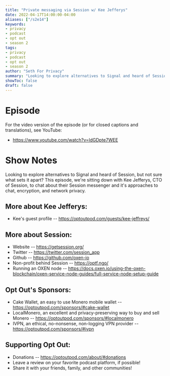 ```yaml
---
title: "Private messaging via Session w/ Kee Jefferys"
date: 2022-04-17T14:00:00-04:00
aliases: ["/s2e14"]
keywords:
- privacy
- podcast
- opt out
- season 2
tags:
- privacy
- podcast
- opt out
- season 2
author: "Seth For Privacy"
summary: "Looking to explore alternatives to Signal and heard of Session, but not sure what sets it apart? This episode, we're sitting down with Kee Jefferys, CTO of Session, to chat about their Session messenger and it's approaches to chat, encryption, and network privacy."
showToc: false
draft: false
---
```


# Episode

<div id="buzzsprout-player-10434059"></div><script src="https://www.buzzsprout.com/1790481/10434059-private-messaging-via-session-w-kee-jeffreys.js?container_id=buzzsprout-player-10434059&player=small" type="text/javascript" charset="utf-8"></script>

For the video version of the episode (or for closed captions and translations), see YouTube:

- <https://www.youtube.com/watch?v=ldGDpte7WEE>

# Show Notes

Looking to explore alternatives to Signal and heard of Session, but not sure what sets it apart? This episode, we're sitting down with Kee Jefferys, CTO of Session, to chat about their Session messenger and it's approaches to chat, encryption, and network privacy.

## More about Kee Jefferys:

- Kee's guest profile -- https://optoutpod.com/guests/kee-jeffreys/

## More about Session:

- Website -- https://getsession.org/
- Twitter -- https://twitter.com/session_app
- Github -- https://github.com/oxen-io
- Non-profit behind Session -- https://optf.ngo/
- Running an OXEN node -- https://docs.oxen.io/using-the-oxen-blockchain/oxen-service-node-guides/full-service-node-setup-guide

## Opt Out's Sponsors:

- Cake Wallet, an easy to use Monero mobile wallet -- https://optoutpod.com/sponsors/#cake-wallet
- LocalMonero, an excellent and privacy-preserving way to buy and sell Monero -- https://optoutpod.com/sponsors/#localmonero
- IVPN, an ethical, no-nonsense, non-logging VPN provider -- https://optoutpod.com/sponsors/#ivpn

## Supporting Opt Out:

- Donations -- https://optoutpod.com/about/#donations
- Leave a review on your favorite podcast platform, if possible!
- Share it with your friends, family, and other communities!
